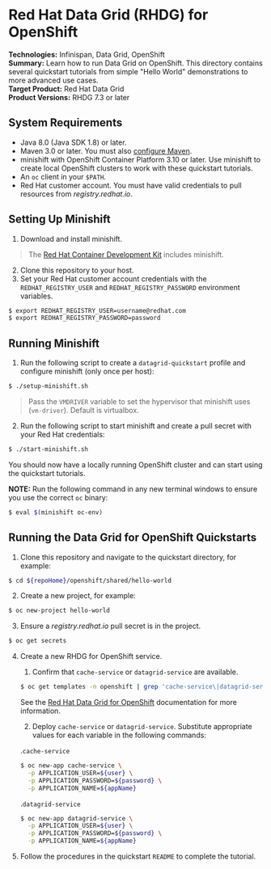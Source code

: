 Red Hat Data Grid (RHDG) for OpenShift
======================================
**Technologies:** Infinispan, Data Grid, OpenShift  
**Summary:** Learn how to run Data Grid on OpenShift. This directory contains several quickstart tutorials from simple "Hello World" demonstrations to more advanced use cases.  
**Target Product:** Red Hat Data Grid  
**Product Versions:** RHDG 7.3 or later

System Requirements
-------------------
* Java 8.0 (Java SDK 1.8) or later.
* Maven 3.0 or later. You must also [configure Maven](https://github.com/jboss-developer/jboss-developer-shared-resources/blob/master/guides/CONFIGURE_MAVEN.md#configure-maven-to-build-and-deploy-the-quickstarts).
* minishift with OpenShift Container Platform 3.10 or later. Use minishift to create local OpenShift clusters to work with these quickstart tutorials.
* An `oc` client in your `$PATH`.
* Red Hat customer account. You must have valid credentials to pull resources from _registry.redhat.io_.

Setting Up Minishift
--------------------
1. Download and install minishift.  
>The [Red Hat Container Development Kit](https://developers.redhat.com/products/cdk/overview/) includes minishift.

2. Clone this repository to your host.
3. Set your Red Hat customer account credentials with the `REDHAT_REGISTRY_USER` and `REDHAT_REGISTRY_PASSWORD` environment variables.
```bash
$ export REDHAT_REGISTRY_USER=username@redhat.com
$ export REDHAT_REGISTRY_PASSWORD=password
```

Running Minishift
-----------------
1. Run the following script to create a `datagrid-quickstart` profile and configure minishift (only once per host):
```bash
$ ./setup-minishift.sh
```
> Pass the `VMDRIVER` variable to set the hypervisor that minishift uses (`vm-driver`). Default is virtualbox.

2. Run the following script to start minishift and create a pull secret with your Red Hat credentials:
```bash
$ ./start-minishift.sh
```
  You should now have a locally running OpenShift cluster and can start using the quickstart tutorials.

  **NOTE:** Run the following command in any new terminal windows to ensure you use the correct `oc` binary:
  ```bash
  $ eval $(minishift oc-env)
  ```

Running the Data Grid for OpenShift Quickstarts
-----------------------------------------------
1. Clone this repository and navigate to the quickstart directory, for example:
```bash
$ cd ${repoHome}/openshift/shared/hello-world
```

2. Create a new project, for example:
```bash
$ oc new-project hello-world
```

3. Ensure a _registry.redhat.io_ pull secret is in the project.
```bash
$ oc get secrets
```

4. Create a new RHDG for OpenShift service.

   1. Confirm that `cache-service` or `datagrid-service` are available.
   ```bash
   $ oc get templates -n openshift | grep 'cache-service\|datagrid-service'
   ```

    See the [Red Hat Data Grid for OpenShift](https://access.redhat.com/documentation/en-us/red_hat_data_grid/7.3/html-single/data_grid_for_openshift/) documentation for more information.

   2. Deploy `cache-service` or `datagrid-service`. Substitute appropriate values for each variable in the following commands:

   .`cache-service`
   ```bash
   $ oc new-app cache-service \
     -p APPLICATION_USER=${user} \
     -p APPLICATION_PASSWORD=${password} \
     -p APPLICATION_NAME=${appName}
   ```

   .`datagrid-service`
   ```bash
   $ oc new-app datagrid-service \
     -p APPLICATION_USER=${user} \
     -p APPLICATION_PASSWORD=${password} \
     -p APPLICATION_NAME=${appName}
   ```

5. Follow the procedures in the quickstart `README` to complete the tutorial.

